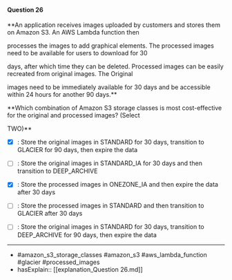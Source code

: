 #### Question  26

**An application receives images uploaded by customers and stores them on Amazon S3. An AWS Lambda function then

processes the images to add graphical elements. The processed images need to be available for users to download for 30

days, after which time they can be deleted. Processed images can be easily recreated from original images. The Original

images need to be immediately available for 30 days and be accessible within 24 hours for another 90 days.**

**Which combination of Amazon S3 storage classes is most cost-effective for the original and processed images? (Select

TWO)**

- [x] :  Store the original images in STANDARD for 30 days, transition to GLACIER for 90 days, then expire the data

- [ ] :  Store the original images in STANDARD_IA for 30 days and then transition to DEEP_ARCHIVE

- [x] :  Store the processed images in ONEZONE_IA and then expire the data after 30 days

- [ ] :  Store the processed images in STANDARD and then transition to GLACIER after 30 days

- [ ] :  Store the original images in STANDARD for 30 days, transition to DEEP_ARCHIVE for 90 days, then expire the data

----

- #amazon_s3_storage_classes #amazon_s3 #aws_lambda_function #glacier #processed_images
- hasExplain:: [[explanation_Question  26.md]]
